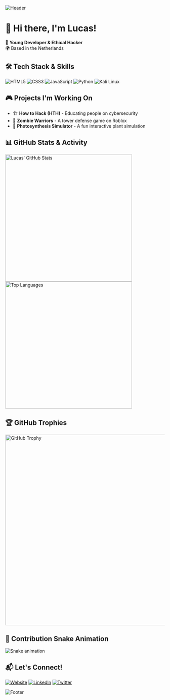 ![Header](https://capsule-render.vercel.app/api?type=waving&color=0:ff8c00,100:ff0080&height=200&section=header&text=Lucas%20M's%20Workspace!&fontSize=35&fontColor=ffffff&fontAlignY=40)

# 👋 Hi there, I'm Lucas!
🚀 **Young Developer & Ethical Hacker**  
🌍 Based in the Netherlands  

## 🛠️ **Tech Stack & Skills**
![HTML5](https://img.shields.io/badge/-HTML5-E34F26?style=flat-square&logo=html5&logoColor=white)
![CSS3](https://img.shields.io/badge/-CSS3-1572B6?style=flat-square&logo=css3)
![JavaScript](https://img.shields.io/badge/-JavaScript-F7DF1E?style=flat-square&logo=javascript&logoColor=black)
![Python](https://img.shields.io/badge/-Python-3776AB?style=flat-square&logo=python&logoColor=yellow)
![Kali Linux](https://img.shields.io/badge/-Kali%20Linux-557C94?style=flat-square&logo=kalilinux&logoColor=white)

## 🎮 **Projects I'm Working On**
- 🏗️ **How to Hack (HTH)** - Educating people on cybersecurity
- 🏰 **Zombie Warriors** - A tower defense game on Roblox
- 🌿 **Photosynthesis Simulator** - A fun interactive plant simulation

## 📊 **GitHub Stats & Activity**
<img src="https://github-readme-stats.vercel.app/api?username=LucasMangroelal&show_icons=true&theme=dark&count_private=true" width="400" alt="Lucas' GitHub Stats">  
<img src="https://github-readme-stats.vercel.app/api/top-langs/?username=LucasMangroelal&layout=compact&theme=dark" width="400" alt="Top Languages">

## 🏆 **GitHub Trophies**
<img src="https://github-profile-trophy.vercel.app/?username=LucasMangroelal&theme=dracula" width="600" alt="GitHub Trophy">

## 🐍 **Contribution Snake Animation**
<img src="https://github.com/LucasMangroelal/LucasMangroelal/blob/output/github-contribution-grid-snake.svg" alt="Snake animation">

## 📬 **Let's Connect!**
[![Website](https://img.shields.io/badge/-Website-green?style=flat-square&logo=google-chrome)](https://your-website.com)
[![LinkedIn](https://img.shields.io/badge/-LinkedIn-blue?style=flat-square&logo=linkedin)](https://linkedin.com/in/your-profile)
[![Twitter](https://img.shields.io/badge/-Twitter-1DA1F2?style=flat-square&logo=twitter&logoColor=white)](https://twitter.com/your-profile)

![Footer](https://capsule-render.vercel.app/api?type=waving&color=0:ff0080,100:ff8c00&height=150&section=footer&text=Built%20by%20Lucas%20M!&fontSize=25&fontColor=ffffff)
